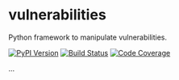 # vulnerabilities

Python framework to manipulate vulnerabilities.

[![PyPI Version][pypi-image]][pypi-url]
[![Build Status][build-image]][build-url]
[![Code Coverage][coverage-image]][coverage-url]

...

<!-- Badges -->

[pypi-image]: https://img.shields.io/pypi/v/vulnerabilities
[pypi-url]: https://pypi.org/project/vulnerabilities/
[build-image]: https://github.com/damiencarol/vulnerabilities/actions/workflows/build.yml/badge.svg
[build-url]: https://github.com/damiencarol/vulnerabilities/actions/workflows/build.yml
[coverage-image]: https://codecov.io/gh/damiencarol/vulnerabilities-py/branch/main/graph/badge.svg
[coverage-url]: https://codecov.io/gh/damiencarol/vulnerabilities
